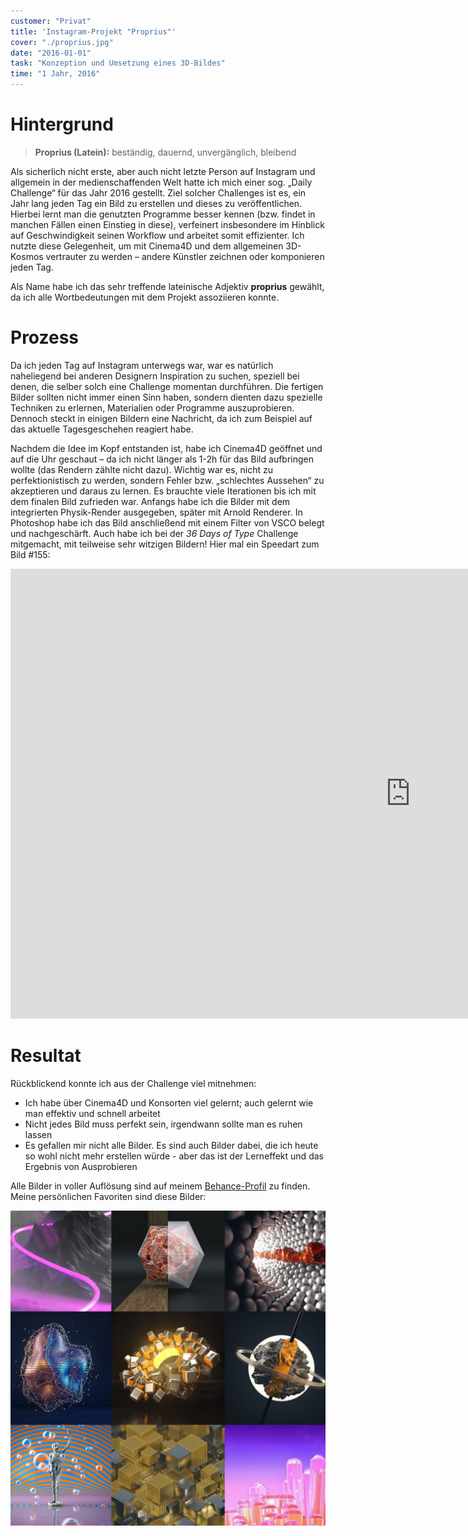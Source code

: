 ```yaml
---
customer: "Privat"
title: 'Instagram-Projekt "Proprius"'
cover: "./proprius.jpg"
date: "2016-01-01"
task: "Konzeption und Umsetzung eines 3D-Bildes"
time: "1 Jahr, 2016"
---
```

# Hintergrund

> **Proprius (Latein):** beständig, dauernd, unvergänglich, bleibend

Als sicherlich nicht erste, aber auch nicht letzte Person auf Instagram und allgemein in der medienschaffenden Welt hatte ich mich einer sog. „Daily Challenge“ für das Jahr 2016 gestellt. Ziel solcher Challenges ist es, ein Jahr lang jeden Tag ein Bild zu erstellen und dieses zu veröffentlichen. Hierbei lernt man die genutzten Programme besser kennen (bzw. findet in manchen Fällen einen Einstieg in diese), verfeinert insbesondere im Hinblick auf Geschwindigkeit seinen Workflow und arbeitet somit effizienter. Ich nutzte diese Gelegenheit, um mit Cinema4D und dem allgemeinen 3D-Kosmos vertrauter zu werden – andere Künstler zeichnen oder komponieren jeden Tag.

Als Name habe ich das sehr treffende lateinische Adjektiv **proprius** gewählt, da ich alle Wortbedeutungen mit dem Projekt assoziieren konnte.

# Prozess

Da ich jeden Tag auf Instagram unterwegs war, war es natürlich naheliegend bei anderen Designern Inspiration zu suchen, speziell bei denen, die selber solch eine Challenge momentan durchführen. Die fertigen Bilder sollten nicht immer einen Sinn haben, sondern dienten dazu spezielle Techniken zu erlernen, Materialien oder Programme auszuprobieren. Dennoch steckt in einigen Bildern eine Nachricht, da ich zum Beispiel auf das aktuelle Tagesgeschehen reagiert habe.

Nachdem die Idee im Kopf entstanden ist, habe ich Cinema4D geöffnet und auf die Uhr geschaut – da ich nicht länger als 1-2h für das Bild aufbringen wollte (das Rendern zählte nicht dazu). Wichtig war es, nicht zu perfektionistisch zu werden, sondern Fehler bzw. „schlechtes Aussehen“ zu akzeptieren und daraus zu lernen. Es brauchte viele Iterationen bis ich mit dem finalen Bild zufrieden war. Anfangs habe ich die Bilder mit dem integrierten Physik-Render ausgegeben, später mit Arnold Renderer. In Photoshop habe ich das Bild anschließend mit einem Filter von VSCO belegt und nachgeschärft. Auch habe ich bei der *36 Days of Type* Challenge mitgemacht, mit teilweise sehr witzigen Bildern! Hier mal ein Speedart zum Bild #155:

<iframe width="1280" height="720" src="https://www.youtube.com/embed/ax6ALNcb868" frameborder="0" allowfullscreen></iframe>

# Resultat

Rückblickend konnte ich aus der Challenge viel mitnehmen:
- Ich habe über Cinema4D und Konsorten viel gelernt; auch gelernt wie man effektiv und schnell arbeitet
- Nicht jedes Bild muss perfekt sein, irgendwann sollte man es ruhen lassen
- Es gefallen mir nicht alle Bilder. Es sind auch Bilder dabei, die ich heute so wohl nicht mehr erstellen würde - aber das ist der Lerneffekt und das Ergebnis von Ausprobieren

Alle Bilder in voller Auflösung sind auf meinem [Behance-Profil](https://www.behance.net/lekoarts) zu finden. Meine persönlichen Favoriten sind diese Bilder:

![](proprius.jpg)